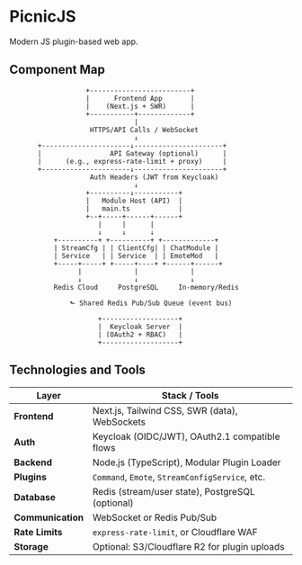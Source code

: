 # PicnicJS
Modern JS plugin-based web app.

## Component Map

                       +-------------------------+
                       |      Frontend App       |
                       |    (Next.js + SWR)      |
                       +-----------+-------------+
                                   |
                        HTTPS/API Calls / WebSocket
                                   ↓
           +----------------------↓----------------------+
           |                 API Gateway (optional)      |
           |      (e.g., express-rate-limit + proxy)     |
           +----------------------↓----------------------+
                        Auth Headers (JWT from Keycloak)
                                   ↓
                       +----------↓-----------+
                       |   Module Host (API)  |
                       |   main.ts            |
                       +--+-----+------+------+
                          |     |      |
                          ↓     ↓      ↓
               +----------+ +----------+ +-------------+
               | StreamCfg | | ClientCfg| | ChatModule |
               | Service   | | Service  | | EmoteMod   |
               +-----+-----+ +-----+----+ +------+------+
                     |             |             |
                     ↓             ↓             ↓
               Redis Cloud     PostgreSQL     In-memory/Redis

                   ⬑ Shared Redis Pub/Sub Queue (event bus)

                          +-------------------+
                          |  Keycloak Server  |
                          | (OAuth2 + RBAC)   |
                          +-------------------+

## Technologies and Tools

| Layer             | Stack / Tools                                    |
| ----------------- | ------------------------------------------------ |
| **Frontend**      | Next.js, Tailwind CSS, SWR (data), WebSockets    |
| **Auth**          | Keycloak (OIDC/JWT), OAuth2.1 compatible flows   |
| **Backend**       | Node.js (TypeScript), Modular Plugin Loader      |
| **Plugins**       | `Command`, `Emote`, `StreamConfigService`, etc.  |
| **Database**      | Redis (stream/user state), PostgreSQL (optional) |
| **Communication** | WebSocket or Redis Pub/Sub                       |
| **Rate Limits**   | `express-rate-limit`, or Cloudflare WAF          |
| **Storage**       | Optional: S3/Cloudflare R2 for plugin uploads    |
